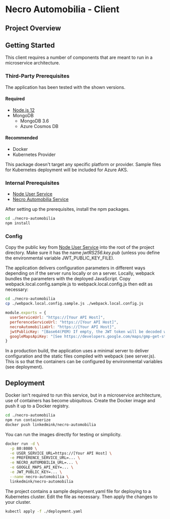 # Necro Automobilia - Client
## Project Overview

## Getting Started
This client requires a number of components that are meant to run in a microservice architecture.

### Third-Party Prerequisites
The application has been tested with the shown versions.

#### Required
* [Node.js 12](https://nodejs.org/en/download/)
* MongoDB
  * MongoDB 3.6
  * Azure Cosmos DB

#### Recommended
* Docker
* Kubernetes Provider

This package doesn't target any specific platform or provider. Sample files for Kubernetes deployment 
will be included for Azure AKS.

### Internal Prerequisites
* [Node User Service](https://github.com/LinkedMink/node-user-service)
* [Necro Automobilia Service](https://github.com/LinkedMink/necro-automobilia-service)

After setting up the prerequisites, install the npm packages.

```sh
cd ./necro-automobilia
npm install
```

### Config
Copy the public key from [Node User Service](https://github.com/LinkedMink/node-user-service) into 
the root of the project directory. Make sure it has the name *jwtRS256.key.pub* (unless you define
the environmental variable JWT_PUBLIC_KEY_FILE).

The application delivers configuration parameters in different ways depending on if the server runs
locally or on a server. Locally, webpack bundles the parameters with the deployed JavaScript. Copy
webpack.local.config.sample.js to webpack.local.config.js then edit as necessary:

```sh
cd ./necro-automobilia
cp ./webpack.local.config.sample.js ./webpack.local.config.js
```

```javascript
module.exports = {
  userServiceUrl: "https://[Your API Host]",
  perferenceServiceUrl: "https://[Your API Host]",
  necroAutomobiliaUrl: "https://[Your API Host]",
  jwtPublicKey: "[Base64(PEM) If empty, the JWT token will be decoded without verification]",
  googleMapsApiKey: "[See https://developers.google.com/maps/gmp-get-started]",
}
```

In a production build, the application uses a minimal server to deliver configuration and the static 
files compiled with webpack (see server.js). This is so that the containers can be configured by 
environmental variables (see deployment).

## Deployment
Docker isn't required to run this service, but in a microservice architecture, use of containers 
has become ubiquitous. Create the Docker image and push it up to a Docker registry.

```sh
cd ./necro-automobilia
npm run containerize
docker push linkedmink/necro-automobilia
```

You can run the images directly for testing or simplicity.

```sh
docker run -d \
  -p 80:8080 \
  -e USER_SERVICE_URL=https://[Your API Host] \
  -e PREFERENCE_SERVICE_URL=... \
  -e NECRO_AUTOMOBILIA_URL=... \
  -e GOOGLE_MAPS_API_KEY=... \
  -e JWT_PUBLIC_KEY=... \
  --name necro-automobilia \
  linkedmink/necro-automobilia
```

The project contains a sample deployment.yaml file for deploying to a Kubernetes cluster. Edit the 
file as necessary. Then apply the changes to your cluster.

```sh
kubectl apply -f ./deployment.yaml
```
